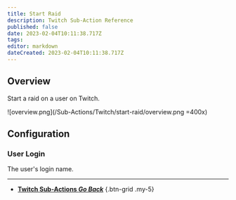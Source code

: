 ```yaml
---
title: Start Raid
description: Twitch Sub-Action Reference
published: false
date: 2023-02-04T10:11:38.717Z
tags: 
editor: markdown
dateCreated: 2023-02-04T10:11:38.717Z
---
```


## Overview
Start a raid on a user on Twitch.

![overview.png](/Sub-Actions/Twitch/start-raid/overview.png =400x)

## Configuration
### User Login
The user's login name.

---

- [<i class="mdi mdi-chevron-left"></i>**Twitch Sub-Actions *Go Back***](/Sub-Actions/Twitch)
{.btn-grid .my-5}